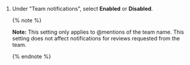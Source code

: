 1.  Under "Team notifications", select **Enabled** or **Disabled**.

    {% note %}

    **Note:** This setting only applies to @mentions of the team name. This setting does not affect notifications for reviews requested from the team.

    {% endnote %}
